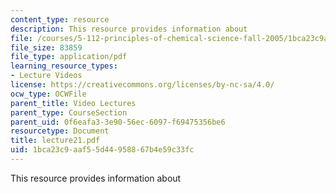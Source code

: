 ```yaml
---
content_type: resource
description: This resource provides information about
file: /courses/5-112-principles-of-chemical-science-fall-2005/1bca23c9aaf55d44958867b4e59c33fc_lecture21.pdf
file_size: 83859
file_type: application/pdf
learning_resource_types:
- Lecture Videos
license: https://creativecommons.org/licenses/by-nc-sa/4.0/
ocw_type: OCWFile
parent_title: Video Lectures
parent_type: CourseSection
parent_uid: 0f6eafa3-3e90-56ec-6097-f69475356be6
resourcetype: Document
title: lecture21.pdf
uid: 1bca23c9-aaf5-5d44-9588-67b4e59c33fc
---
```

This resource provides information about